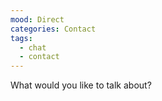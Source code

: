 ```yaml
---
mood: Direct
categories: Contact
tags:
  - chat
  - contact
---
```

What would you like to talk about?